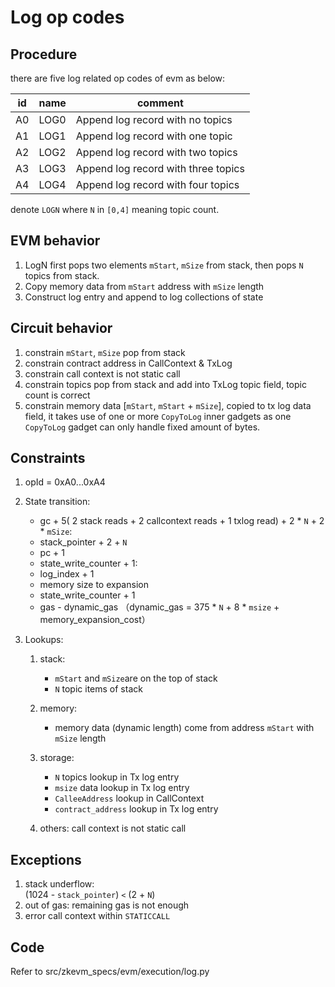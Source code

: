 # Log op codes

## Procedure

there are five log related op codes of evm as below:

| id  | name | comment |
| --- | -----| ------- |
| A0  | LOG0 | Append log record with no topics    |
| A1  | LOG1 | Append log record with one topic    |
| A2  | LOG2 | Append log record with two topics   |
| A3  | LOG3 | Append log record with three topics |
| A4  | LOG4 | Append log record with four topics  |

denote `LOGN` where `N` in `[0,4]` meaning topic count.

## EVM behavior

1. LogN first pops two elements `mStart`, `mSize` from stack, then
   pops `N` topics from stack.
2. Copy memory data from `mStart` address with `mSize` length
3. Construct log entry and append to log collections of state

## Circuit behavior

1. constrain `mStart`, `mSize` pop from stack
2. constrain contract address in CallContext & TxLog
3. constrain call context is not static call
4. constrain topics pop from stack and add into TxLog topic field, topic count is correct
5. constrain memory data \[`mStart`, `mStart` + `mSize`\], copied to tx log data field,
   it takes use of one or more `CopyToLog` inner gadgets as one `CopyToLog` gadget can only handle fixed
   amount of bytes.

## Constraints

1. opId = 0xA0...0xA4

2. State transition:

   - gc + 5( 2 stack reads + 2 callcontext reads + 1 txlog read) + 2 * `N` + 2 * `mSize`:
   - stack_pointer + 2 + `N`
   - pc + 1
   - state_write_counter + 1:
   - log_index + 1
   - memory size to expansion
   - state_write_counter + 1
   - gas - dynamic_gas
     （dynamic_gas = 375 * `N` + 8 * `msize` + memory_expansion_cost）

3. Lookups:

   1. stack:

      - `mStart` and `mSize`are on the top of stack
      - `N` topic items of stack

   2. memory:

      - memory data (dynamic length) come from address `mStart` with `mSize` length

   3. storage:

      - `N` topics lookup in Tx log entry
      - `msize` data lookup in Tx log entry
      - `CalleeAddress` lookup in CallContext
      - `contract_address` lookup in Tx log entry

   4. others: call context is not static call

## Exceptions

1. stack underflow:\
   (1024 - `stack_pointer`) `<` (2 + `N`)
2. out of gas: remaining gas is not enough
3. error call context within `STATICCALL`

## Code

Refer to src/zkevm_specs/evm/execution/log.py
